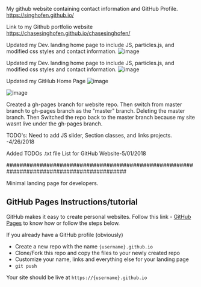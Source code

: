 My github website containing contact information and GitHub Profile.
https://singhofen.github.io/


Link to my Github portfolio website
https://chasesinghofen.github.io/chasesinghofen/ 

Updated my Dev. landing home page to include JS, particles.js, and modified css styles and contact information.
![image](https://user-images.githubusercontent.com/23155302/41117513-41091942-6a5b-11e8-9f89-8ff4e0760ded.png)


Updated my Dev. landing home page to include JS, particles.js, and modified css styles and contact information.
![image](https://user-images.githubusercontent.com/23155302/40997369-63ce9180-68d2-11e8-9f46-ba6594d8c7c1.png)


Updated my GitHub Home Page
![image](https://user-images.githubusercontent.com/23155302/39831683-3aa01c92-5393-11e8-8ce1-a09d473e8cc1.png)

![image](https://user-images.githubusercontent.com/23155302/39590214-403dde74-4ece-11e8-8362-5d61e4a38f4c.png)


Created a gh-pages branch for website repo. Then switch from master branch to gh-pages branch as the "master" branch. Deleting the master branch. Then Switched the repo back to the master branch because my site wasnt live under the gh-pages branch. 

TODO's: Need to add JS slider, Section classes, and links projects. -4/26/2018

Added TODOs .txt file List for GitHub Website-5/01/2018

############################################################################################

Minimal landing page for developers.

## GitHub Pages Instructions/tutorial

GitHub makes it easy to create personal websites. Follow this link - [GitHub Pages](https://pages.github.com/) to know how or follow the steps below.

If you already have a GitHub profile (obviously)

* Create a new repo with the name `{username}.github.io`
* Clone/Fork this repo and copy the files to your newly created repo
* Customize your name, links and everything else for your landing page
* `git push`

Your site should be live at `https://{username}.github.io`



